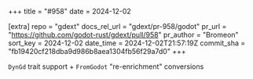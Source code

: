 +++
title = "#958"
date = 2024-12-02

[extra]
repo = "gdext"
docs_rel_url = "gdext/pr-958/godot"
pr_url = "https://github.com/godot-rust/gdext/pull/958"
pr_author = "Bromeon"
sort_key = 2024-12-02
date_time = 2024-12-02T21:57:19Z
commit_sha = "fb19420cf218dba9d986b8aea1304fb56f29a7d0"
+++

`DynGd` trait support + `FromGodot` "re-enrichment" conversions
